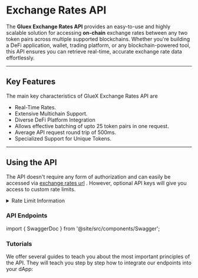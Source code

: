 # Exchange Rates API

The **Gluex Exchange Rates API** provides an easy-to-use and highly scalable solution for accessing **on-chain**
exchange rates between any two token pairs across multiple supported blockchains. Whether you're building a DeFi
application, wallet, trading platform, or any blockchain-powered tool, this API ensures you can retrieve real-time,
accurate exchange rate data effortlessly.

---

## Key Features

The main key characteristics of GlueX Exchange Rates API are

- Real-Time Rates.
- Extensive Multichain Support.
- Diverse DeFi Platform Integration
- Allows effective batching of upto 25 token pairs in one request.
- Average API request round trip of 500ms.
- Specialized Support for Unique Tokens.

---

## Using the API

The API doesn't require any form of authorization and can easily be accessed via
<a href="https://exchange-rates.gluex.xyz">exchange rates url</a> . However, optional API keys will give you access to
custom rate limits.&#x20;

<details>
  <summary>Rate Limit Information</summary>
  <p>If your application exceeds our default rate limits, reach out to us by filling in this form: 
  <a href="https://typeform.typeform.com/">New Platform TypeForm</a> to apply for API keys with custom rate limiting.</p>
</details>

### API Endpoints

import { SwaggerDoc } from '@site/src/components/Swagger';

<SwaggerDoc url="https://raw.githubusercontent.com/gluexprotocol/gluex-openapis/main/exchange-rates-api/openapi.json" />

<!-- <iframe
  src="https://gluexprotocol.github.io/exchange-rates-api-swagger/#/default/getChains"
  width="100%"
  height="800"
  frameborder="0"
  allowfullscreen >
</iframe> -->

<!-- <details>
  <summary>/exchange-rate</summary>
  <p><strong>Description:</strong> Gets exchange rates for token pairs on any of the supported chain.</p>
  <p><strong>Example Request:</strong> <code>POST /exchange-rate</code></p>
</details> -->

### Tutorials

We offer several guides to teach you about the most important principles of the API. They will teach you step by step
how to integrate our endpoints into your dApp:

<!-- 1. [How to request all supported chains](how-to-request-all-supported-chains.md)
2. [How to request exchange rates](how-to-request-exchange-rates.md) -->
